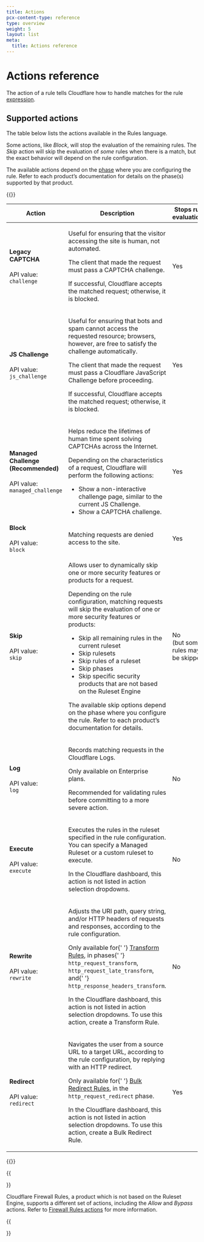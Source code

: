 ```yaml
---
title: Actions
pcx-content-type: reference
type: overview
weight: 5
layout: list
meta:
  title: Actions reference
---
```


# Actions reference

The action of a rule tells Cloudflare how to handle matches for the rule [expression](/ruleset-engine/rules-language/expressions/).

## Supported actions

The table below lists the actions available in the Rules language.

Some actions, like _Block_, will stop the evaluation of the remaining rules. The _Skip_ action will skip the evaluation of _some_ rules when there is a match, but the exact behavior will depend on the rule configuration.

The available actions depend on the [phase](/ruleset-engine/about/#phases) where you are configuring the rule. Refer to each product’s documentation for details on the phase(s) supported by that product.

{{<table-wrap>}}

<table style="width: 100%">
  <thead>
    <tr>
      <th>Action</th>
      <th>Description</th>
      <th>Stops rule evaluation?</th>
    </tr>
  </thead>
  <tbody>
    <tr>
      <td>
        <strong>Legacy CAPTCHA</strong>
        <br />
        <br />
        API value:
        <br />
        <code>challenge</code>
      </td>
      <td>
        <p>Useful for ensuring that the visitor accessing the site is human, not automated.</p>
        <p>The client that made the request must pass a CAPTCHA challenge.</p>
        <p>If successful, Cloudflare accepts the matched request; otherwise, it is blocked.</p>
      </td>
      <td>Yes</td>
    </tr>
    <tr>
      <td>
        <strong>JS Challenge</strong>
        <br />
        <br />
        API value:
        <br />
        <code>js_challenge</code>
      </td>
      <td>
        <p>
          Useful for ensuring that bots and spam cannot access the requested resource; browsers,
          however, are free to satisfy the challenge automatically.
        </p>
        <p>
          The client that made the request must pass a Cloudflare JavaScript Challenge before
          proceeding.
        </p>
        <p>If successful, Cloudflare accepts the matched request; otherwise, it is blocked.</p>
      </td>
      <td>Yes</td>
    </tr>
    <tr>
      <td>
        <strong>Managed Challenge (Recommended)</strong>
        <br />
        <br />
        API value:
        <br />
        <code>managed_challenge</code>
      </td>
      <td>
        <p>Helps reduce the lifetimes of human time spent solving CAPTCHAs across the Internet.</p>
        <p>
          Depending on the characteristics of a request, Cloudflare will perform the following
          actions:
        </p>
        <p>
          <ul>
            <li>Show a non-interactive challenge page, similar to the current JS Challenge.</li>
            <li>Show a CAPTCHA challenge.</li>
          </ul>
        </p>
      </td>
      <td>Yes</td>
    </tr>
    <tr>
      <td>
        <strong>Block</strong>
        <br />
        <br />
        API value:
        <br />
        <code>block</code>
      </td>
      <td>
        <p>Matching requests are denied access to the site.</p>
      </td>
      <td>Yes</td>
    </tr>
    <tr>
      <td>
        <strong>Skip</strong>
        <br />
        <br />
        API value:
        <br />
        <code>skip</code>
      </td>
      <td>
        <p>
          Allows user to dynamically skip one or more security features or products for a request.
        </p>
        <p>
          Depending on the rule configuration, matching requests will skip the evaluation of one or
          more security features or products:
        </p>
        <p>
          <ul>
            <li>Skip all remaining rules in the current ruleset</li>
            <li>Skip rulesets</li>
            <li>Skip rules of a ruleset</li>
            <li>Skip phases</li>
            <li>Skip specific security products that are not based on the Ruleset Engine</li>
          </ul>
        </p>
        <p>
          The available skip options depend on the phase where you configure the rule. Refer to each
          product’s documentation for details.
        </p>
      </td>
      <td>
        No
        <br />
        (but some rules may be skipped)
      </td>
    </tr>
    <tr>
      <td>
        <strong>Log</strong>
        <br />
        <br />
        API value:
        <br />
        <code>log</code>
      </td>
      <td>
        <p>Records matching requests in the Cloudflare Logs.</p>
        <p>Only available on Enterprise plans.</p>
        <p>Recommended for validating rules before committing to a more severe action.</p>
      </td>
      <td>No</td>
    </tr>
    <tr>
      <td>
        <strong>Execute</strong>
        <br />
        <br />
        API value:
        <br />
        <code>execute</code>
      </td>
      <td>
        <p>
          Executes the rules in the ruleset specified in the rule configuration. You can specify a
          Managed Ruleset or a custom ruleset to execute.
        </p>
        <p>In the Cloudflare dashboard, this action is not listed in action selection dropdowns.</p>
      </td>
      <td>No</td>
    </tr>
    <tr>
      <td>
        <strong>Rewrite</strong>
        <br />
        <br />
        API value:
        <br />
        <code>rewrite</code>
      </td>
      <td>
        <p>
          Adjusts the URI path, query string, and/or HTTP headers of requests and responses,
          according to the rule configuration.
        </p>
        <p>
          Only available for{' '}
          <a href="https://developers.cloudflare.com/rules/transform">Transform Rules</a>, in phases{' '}
          <code>http_request_transform</code>, <code>http_request_late_transform</code>, and{' '}
          <code>http_response_headers_transform</code>.
        </p>
        <p>
          In the Cloudflare dashboard, this action is not listed in action selection dropdowns. To
          use this action, create a Transform Rule.
        </p>
      </td>
      <td>No</td>
    </tr>
    <tr>
      <td>
        <strong>Redirect</strong>
        <br />
        <br />
        API value:
        <br />
        <code>redirect</code>
      </td>
      <td>
        <p>
          Navigates the user from a source URL to a target URL, according to the rule configuration,
          by replying with an HTTP redirect.
        </p>
        <p>
          Only available for{' '}
          <a href="https://developers.cloudflare.com/rules/bulk-redirects">Bulk Redirect Rules</a>,
          in the <code>http_request_redirect</code> phase.
        </p>
        <p>
          In the Cloudflare dashboard, this action is not listed in action selection dropdowns. To
          use this action, create a Bulk Redirect Rule.
        </p>
      </td>
      <td>Yes</td>
    </tr>
  </tbody>
</table>

{{</table-wrap>}}

{{<Aside type="note">}}

Cloudflare Firewall Rules, a product which is not based on the Ruleset Engine, supports a different set of actions, including the _Allow_ and _Bypass_ actions. Refer to [Firewall Rules actions](/firewall/cf-firewall-rules/actions) for more information.

{{</Aside>}}
